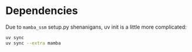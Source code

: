 
# Dependencies

Due to `mamba_ssm` setup.py shenanigans, uv init is a little more complicated:

```sh
uv sync
uv sync --extra mamba
```

